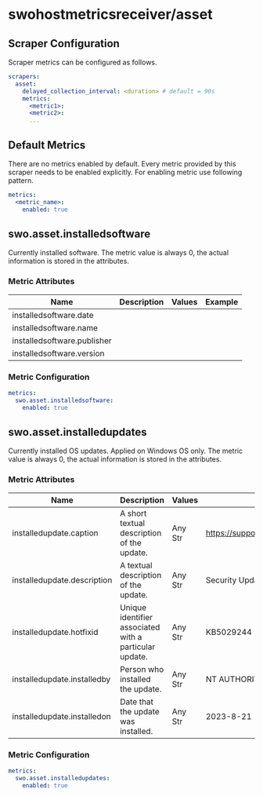# swohostmetricsreceiver/asset

## Scraper Configuration

Scraper metrics can be configured as follows.

```yaml
scrapers:
  asset:
    delayed_collection_interval: <duration> # default = 90s
    metrics:
      <metric1>:
      <metric2>:
      ...
```
## Default Metrics

There are no metrics enabled by default. Every metric provided by this scraper needs to be enabled explicitly. For enabling metric use following pattern.

```yaml
metrics:
  <metric_name>:
    enabled: true
```

## swo.asset.installedsoftware

Currently installed software. The metric value is always 0, the actual information is stored in the attributes.

### Metric Attributes

| Name                            | Description                       | Values  | Example                               |
| ------------------------------- | --------------------------------- | ------- | ------------------------------------- |
| installedsoftware.date          |                                   |         |                                       |
| installedsoftware.name          |                                   |         |                                       |
| installedsoftware.publisher     |                                   |         |                                       |
| installedsoftware.version       |                                   |         |                                       |

### Metric Configuration

```yaml
metrics:
  swo.asset.installedsoftware:
    enabled: true
```

## swo.asset.installedupdates

Currently installed OS updates. Applied on Windows OS only. The metric value is always 0, the actual information is stored in the attributes.

### Metric Attributes

| Name                            | Description                                            | Values  | Example                                    |
| ------------------------------- | ------------------------------------------------------ | ------- | ------------------------------------------ |
| installedupdate.caption         | A short textual description of the update.             | Any Str | https://support.microsoft.com/help/5029244 |
| installedupdate.description     | A textual description of the update.                   | Any Str | Security Update                            |
| installedupdate.hotfixid        | Unique identifier associated with a particular update. | Any Str | KB5029244                                  |
| installedupdate.installedby     | Person who installed the update.                       | Any Str | NT AUTHORITY\SYSTEM                        |
| installedupdate.installedon     | Date that the update was installed.                    | Any Str | 2023-8-21                                  |

### Metric Configuration

```yaml
metrics:
  swo.asset.installedupdates:
    enabled: true
```